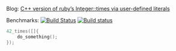 Blog: [C++ version of ruby’s Integer::times via user-defined literals](https://ledentsov.de/2016/12/10/cpp-version-ruby-42-times-via-user-defined-literals/)

Benchmarks: [![Build Status](https://travis-ci.org/d-led/cpp_declarative_times.svg?branch=master)](https://travis-ci.org/d-led/cpp_declarative_times) [![Build status](https://ci.appveyor.com/api/projects/status/y7jvewdraaw3s2o0/branch/master?svg=true)](https://ci.appveyor.com/project/d-led/cpp-declarative-times/branch/master)

```cpp
42_times([]{
    do_something();
});
```